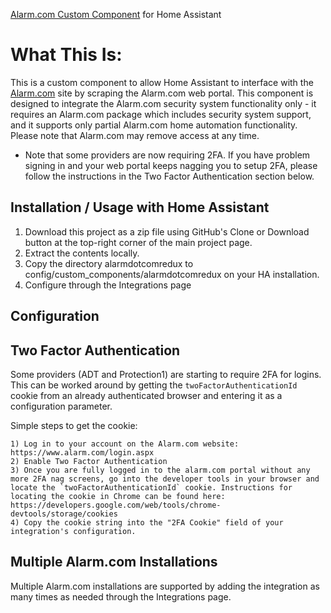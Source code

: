 [Alarm.com Custom Component](https://github.com/darchambault/alarmdotcomredux) for Home Assistant

# What This Is:

This is a custom component to allow Home Assistant to interface with the [Alarm.com](https://www.alarm.com/) site by scraping the Alarm.com web portal. This component is designed to integrate the Alarm.com security system functionality only - it requires an Alarm.com package which includes security system support, and it supports only partial Alarm.com home automation functionality. Please note that Alarm.com may remove access at any time.

- Note that some providers are now requiring 2FA. If you have problem signing in and your web portal keeps nagging you to setup 2FA, please follow the instructions in the Two Factor Authentication section below.

## Installation / Usage with Home Assistant

1. Download this project as a zip file using GitHub's Clone or Download button at the top-right corner of the main project page.
2. Extract the contents locally.
3. Copy the directory alarmdotcomredux to config/custom_components/alarmdotcomredux on your HA installation.
4. Configure through the Integrations page

## Configuration

## Two Factor Authentication

Some providers (ADT and Protection1) are starting to require 2FA for logins. This can be worked around by getting the `twoFactorAuthenticationId` cookie from an already authenticated browser and entering it as a configuration parameter.

Simple steps to get the cookie:

    1) Log in to your account on the Alarm.com website: https://www.alarm.com/login.aspx
    2) Enable Two Factor Authentication
    3) Once you are fully logged in to the alarm.com portal without any more 2FA nag screens, go into the developer tools in your browser and locate the `twoFactorAuthenticationId` cookie. Instructions for locating the cookie in Chrome can be found here: https://developers.google.com/web/tools/chrome-devtools/storage/cookies
    4) Copy the cookie string into the "2FA Cookie" field of your integration's configuration.

## Multiple Alarm.com Installations

Multiple Alarm.com installations are supported by adding the integration as many times as needed through the Integrations page.
